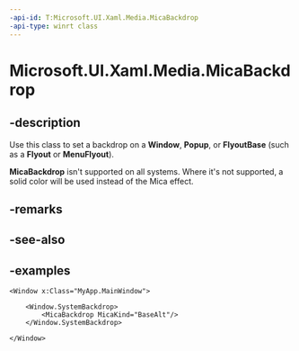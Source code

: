```yaml
---
-api-id: T:Microsoft.UI.Xaml.Media.MicaBackdrop
-api-type: winrt class
---
```


# Microsoft.UI.Xaml.Media.MicaBackdrop

<!--
public class MicaBackdrop : Microsoft.UI.Xaml.Media.SystemBackdrop
-->


## -description

Use this class to set a backdrop on a **Window**, **Popup**, or **FlyoutBase** (such as a **Flyout** or **MenuFlyout**).

**MicaBackdrop** isn't supported on all systems. Where it's not supported, a solid color will be used instead of the Mica effect.

## -remarks

## -see-also

## -examples

```xaml
<Window x:Class="MyApp.MainWindow">

    <Window.SystemBackdrop>
        <MicaBackdrop MicaKind="BaseAlt"/>
    </Window.SystemBackdrop>

</Window>
```
